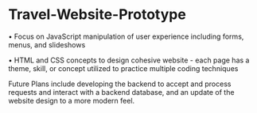 # Travel-Website-Prototype

• Focus on JavaScript manipulation of user experience including forms, menus, and slideshows

• HTML and CSS concepts to design cohesive website - each page has a theme, skill, or concept utilized to practice multiple coding techniques

Future Plans include developing the backend to accept and process requests and interact with a backend database, and an update of the website design to a more modern feel.
